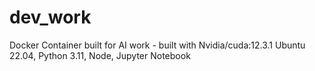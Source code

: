 # dev_work
Docker Container built for AI work - built with Nvidia/cuda:12.3.1 Ubuntu 22.04, Python 3.11, Node, Jupyter Notebook
